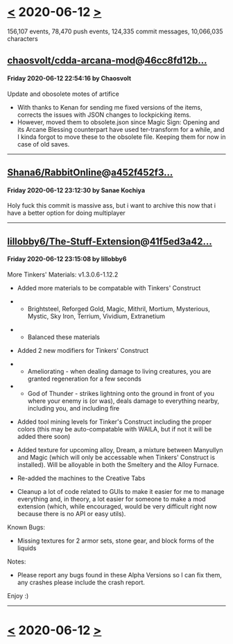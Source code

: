 # [<](2020-06-11.md) 2020-06-12 [>](2020-06-13.md)

156,107 events, 78,470 push events, 124,335 commit messages, 10,066,035 characters


## [chaosvolt/cdda-arcana-mod](https://github.com/chaosvolt/cdda-arcana-mod)@[46cc8fd12b...](https://github.com/chaosvolt/cdda-arcana-mod/commit/46cc8fd12b841d3fb1d825a1ace205a421ca39ca)
#### Friday 2020-06-12 22:54:16 by Chaosvolt

Update and obosolete motes of artifice

* With thanks to Kenan for sending me fixed versions of the items,
corrects the issues with JSON changes to lockpicking items.
* However, moved them to obsolete.json since Magic Sign: Opening and its
Arcane Blessing counterpart have used ter-transform for a while, and I
kinda forgot to move these to the obsolete file. Keeping them for now in
case of old saves.

---
## [Shana6/RabbitOnline](https://github.com/Shana6/RabbitOnline)@[a452f452f3...](https://github.com/Shana6/RabbitOnline/commit/a452f452f352f85a6b3f46743de8de80c98a76fa)
#### Friday 2020-06-12 23:12:30 by Sanae Kochiya

Holy fuck this commit is massive ass, but i want to archive this now that i have a better option for doing multiplayer

---
## [lillobby6/The-Stuff-Extension](https://github.com/lillobby6/The-Stuff-Extension)@[41f5ed3a42...](https://github.com/lillobby6/The-Stuff-Extension/commit/41f5ed3a42fa8ca71dbd4df5e33c9b8bc874f4a5)
#### Friday 2020-06-12 23:15:08 by lillobby6

More Tinkers' Materials: v1.3.0.6-1.12.2

+ Added more materials to be compatable with Tinkers' Construct

+ + Brightsteel, Reforged Gold, Magic, Mithril, Mortium, Mysterious, Mystic, Sky Iron, Terrium, Vividium, Extranetium

- - Balanced these materials

+ Added 2 new modifiers for Tinkers' Construct

+ + Ameliorating - when dealing damage to living creatures, you are granted regeneration for a few seconds

+ + God of Thunder - strikes lightning onto the ground in front of you where your enemy is (or was), deals damage to everything nearby, including you, and including fire

+ Added tool mining levels for Tinker's Construct including the proper colors (this may be auto-compatable with WAILA, but if not it will be added there soon)

+ Added texture for upcoming alloy, Dream, a mixture between Manyullyn and Magic (which will only be accessable when Tinkers' Construct is installed). Will be alloyable in both the Smeltery and the Alloy Furnace.

+ Re-added the machines to the Creative Tabs

+ Cleanup a lot of code related to GUIs to make it easier for me to manage everything and, in theory, a lot easier for someone to make a mod extension (which, while encouraged, would be very difficult right now because there is no API or easy utils).

Known Bugs:

- Missing textures for 2 armor sets, stone gear, and block forms of the liquids

Notes:

- Please report any bugs found in these Alpha Versions so I can fix them, any crashes please include the crash report.

Enjoy :)

---

# [<](2020-06-11.md) 2020-06-12 [>](2020-06-13.md)

